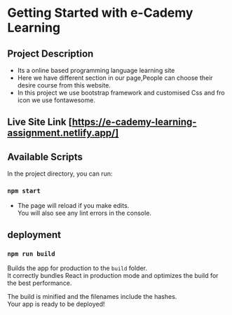 # Getting Started with e-Cademy Learning
## Project Description
* Its a online based programming language learning site
* Here we have different section in our page,People can choose their desire course from this website.
* In this project we use  bootstrap framework  and customised Css and fro icon we use fontawesome.

## Live Site Link [https://e-cademy-learning-assignment.netlify.app/]

## Available Scripts

In the project directory, you can run:

### `npm start`
* The page will reload if you make edits.\
You will also see any lint errors in the console.
## deployment 
### `npm run build`

Builds the app for production to the `build` folder.\
It correctly bundles React in production mode and optimizes the build for the best performance.

The build is minified and the filenames include the hashes.\
Your app is ready to be deployed!
